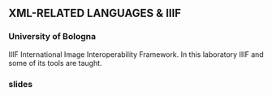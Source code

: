## XML-RELATED LANGUAGES & IIIF

### University of Bologna

IIIF International Image Interoperability Framework. In this laboratory IIIF and some of its tools are taught.

### slides
